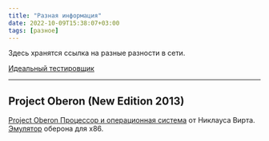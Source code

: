 ```yaml
---
title: "Разная информация"
date: 2022-10-09T15:38:07+03:00
tags: [разное]
---
```


Здесь хранятся ссылка на разные разности в сети.

[Идеальный тестировщик](*http://software-testing.ru/forum/index.php?/topic/677-idealnyj-tester/)

---

## Project Oberon (New Edition 2013)

[Project Oberon Процессор и операционная система](*https://www.inf.ethz.ch/personal/wirth/ProjectOberon/index.html) от Никлауса Вирта.
[Эмулятор](*https://github.com/pdewacht/oberon-risc-emu) оберона для x86.
